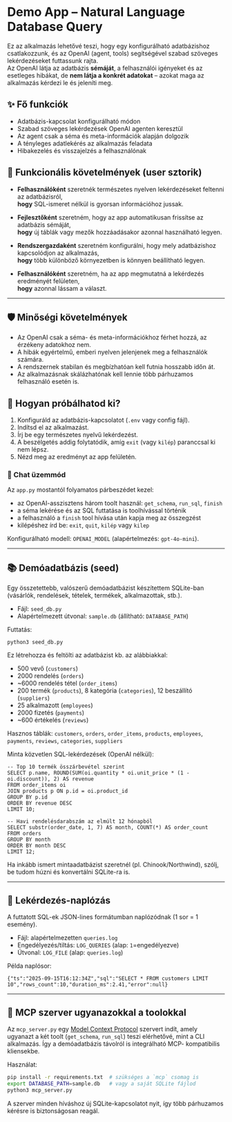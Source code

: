 


# Demo App – Natural Language Database Query

Ez az alkalmazás lehetővé teszi, hogy egy konfigurálható adatbázishoz csatlakozzunk, és az OpenAI (agent, tools) segítségével szabad szöveges lekérdezéseket futtassunk rajta.  
Az OpenAI látja az adatbázis **sémáját**, a felhasználói igényeket és az esetleges hibákat, de **nem látja a konkrét adatokat** – azokat maga az alkalmazás kérdezi le és jeleníti meg.

## ✨ Fő funkciók
- Adatbázis-kapcsolat konfigurálható módon  
- Szabad szöveges lekérdezések OpenAI agenten keresztül  
- Az agent csak a séma és meta-információk alapján dolgozik  
- A tényleges adatlekérés az alkalmazás feladata  
- Hibakezelés és visszajelzés a felhasználónak

## 📌 Funkcionális követelmények (user sztorik)

- **Felhasználóként** szeretnék természetes nyelven lekérdezéseket feltenni az adatbázisról,  
  **hogy** SQL-ismeret nélkül is gyorsan információhoz jussak.

- **Fejlesztőként** szeretném, hogy az app automatikusan frissítse az adatbázis sémáját,  
  **hogy** új táblák vagy mezők hozzáadásakor azonnal használható legyen.

- **Rendszergazdaként** szeretném konfigurálni, hogy mely adatbázishoz kapcsolódjon az alkalmazás,  
  **hogy** több különböző környezetben is könnyen beállítható legyen.

- **Felhasználóként** szeretném, ha az app megmutatná a lekérdezés eredményét felületen,  
  **hogy** azonnal lássam a választ.

---

## 🛡️ Minőségi követelmények

- Az OpenAI csak a séma- és meta-információkhoz férhet hozzá, az érzékeny adatokhoz nem.
- A hibák egyértelmű, emberi nyelven jelenjenek meg a felhasználók számára.
- A rendszernek stabilan és megbízhatóan kell futnia hosszabb időn át.
- Az alkalmazásnak skálázhatónak kell lennie több párhuzamos felhasználó esetén is.

## 🚀 Hogyan próbálhatod ki?
1. Konfiguráld az adatbázis-kapcsolatot (`.env` vagy config fájl).  
2. Indítsd el az alkalmazást.
3. Írj be egy természetes nyelvű lekérdezést.
4. A beszélgetés addig folytatódik, amíg `exit` (vagy `kilép`) paranccsal ki nem lépsz.
5. Nézd meg az eredményt az app felületén.

### 💬 Chat üzemmód

Az `app.py` mostantól folyamatos párbeszédet kezel:

- az OpenAI-asszisztens három toolt használ: `get_schema`, `run_sql`, `finish`
- a séma lekérése és az SQL futtatása is toolhívással történik
- a felhasználó a `finish` tool hívása után kapja meg az összegzést
- kilépéshez írd be: `exit`, `quit`, `kilép` vagy `kilep`

Konfigurálható modell: `OPENAI_MODEL` (alapértelmezés: `gpt-4o-mini`).

---

## 📚 Demóadatbázis (seed)

Egy összetettebb, valószerű demóadatbázist készítettem SQLite-ban (vásárlók, rendelések, tételek, termékek, alkalmazottak, stb.).

- Fájl: `seed_db.py`  
- Alapértelmezett útvonal: `sample.db` (állítható: `DATABASE_PATH`)

Futtatás:

```
python3 seed_db.py
```

Ez létrehozza és feltölti az adatbázist kb. az alábbiakkal:

- 500 vevő (`customers`)
- 2000 rendelés (`orders`)
- ~6000 rendelés tétel (`order_items`)
- 200 termék (`products`), 8 kategória (`categories`), 12 beszállító (`suppliers`)
- 25 alkalmazott (`employees`)
- 2000 fizetés (`payments`)
- ~600 értékelés (`reviews`)

Hasznos táblák: `customers`, `orders`, `order_items`, `products`, `employees`, `payments`, `reviews`, `categories`, `suppliers`

Minta közvetlen SQL-lekérdezések (OpenAI nélkül):

```
-- Top 10 termék összárbevétel szerint
SELECT p.name, ROUND(SUM(oi.quantity * oi.unit_price * (1 - oi.discount)), 2) AS revenue
FROM order_items oi
JOIN products p ON p.id = oi.product_id
GROUP BY p.id
ORDER BY revenue DESC
LIMIT 10;

-- Havi rendelésdarabszám az elmúlt 12 hónapból
SELECT substr(order_date, 1, 7) AS month, COUNT(*) AS order_count
FROM orders
GROUP BY month
ORDER BY month DESC
LIMIT 12;
```

Ha inkább ismert mintaadatbázist szeretnél (pl. Chinook/Northwind), szólj, be tudom húzni és konvertálni SQLite-ra is.

---

## 📝 Lekérdezés-naplózás

A futtatott SQL-ek JSON-lines formátumban naplózódnak (1 sor = 1 esemény).

- Fájl: alapértelmezetten `queries.log`
- Engedélyezés/tiltás: `LOG_QUERIES` (alap: `1`=engedélyezve)
- Útvonal: `LOG_FILE` (alap: `queries.log`)

Példa naplósor:

```
{"ts":"2025-09-15T16:12:34Z","sql":"SELECT * FROM customers LIMIT 10","rows_count":10,"duration_ms":2.41,"error":null}
```

---

## 🔌 MCP szerver ugyanazokkal a toolokkal

Az `mcp_server.py` egy [Model Context Protocol](https://spec.modelcontextprotocol.io/) szervert indít, amely ugyanazt a két
toolt (`get_schema`, `run_sql`) teszi elérhetővé, mint a CLI alkalmazás. Így a demóadatbázis távolról is integrálható MCP-
kompatibilis kliensekbe.

Használat:

```bash
pip install -r requirements.txt  # szükséges a `mcp` csomag is
export DATABASE_PATH=sample.db   # vagy a saját SQLite fájlod
python3 mcp_server.py
```

A szerver minden híváshoz új SQLite-kapcsolatot nyit, így több párhuzamos kérésre is biztonságosan reagál.
